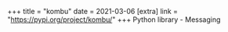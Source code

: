 +++
title = "kombu"
date = 2021-03-06
[extra]
link = "https://pypi.org/project/kombu/"
+++
Python library - Messaging

